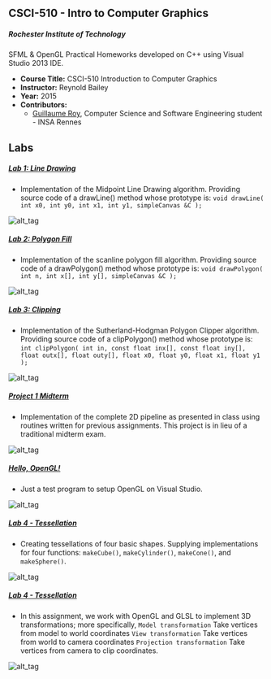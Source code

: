 CSCI-510 - Intro to Computer Graphics
--------

##### Rochester Institute of Technology
SFML & OpenGL Practical Homeworks developed on C++ using Visual Studio 2013 IDE.

* **Course Title:** CSCI-510 Introduction to Computer Graphics
* **Instructor:** Reynold Bailey
* **Year:** 2015
* **Contributors:**
  * <a href="https://github.com/guroy">Guillaume Roy</a>, Computer Science and Software Engineering student - INSA Rennes

Labs
----
##### <a href="https://github.com/guroy/CSCI-510/tree/master/Lab%201%20-%20Line%20Drawing">Lab 1: Line Drawing</a>
* Implementation of the Midpoint Line Drawing algorithm. Providing source code of a drawLine() method whose prototype is:
```void drawLine( int x0, int y0, int x1, int y1, simpleCanvas &C );```

![alt_tag](http://nodim.fr/host/course/cg/lab1.png)

##### <a href="https://github.com/guroy/CSCI-510/tree/master/Lab%202%20-%20Polygon%20Fill">Lab 2: Polygon Fill</a>
* Implementation of the scanline polygon fill algorithm. Providing source code of a drawPolygon() method whose prototype is:
```void drawPolygon( int n, int x[], int y[], simpleCanvas &C );```

![alt_tag](http://nodim.fr/host/course/cg/lab2.png)

##### <a href="https://github.com/guroy/CSCI-510/tree/master/Lab%203%20-%20Clipping">Lab 3: Clipping</a>
* Implementation of the Sutherland-Hodgman Polygon Clipper algorithm. Providing source code of a clipPolygon() method whose prototype is:
```int clipPolygon( int in, const float inx[], const float iny[], float outx[], float outy[], float x0, float y0, float x1, float y1 );```

![alt_tag](http://nodim.fr/host/course/cg/lab3.png)

##### <a href="https://github.com/guroy/CSCI-510/tree/master/Project%201%20Midterm">Project 1 Midterm</a>
* Implementation of the complete 2D pipeline as presented in class using routines written for previous assignments. This project is in lieu of a traditional midterm exam. 

![alt_tag](http://nodim.fr/host/course/cg/midterm.gif)

##### <a href="https://github.com/guroy/CSCI-510/tree/master/Hello,%20OpenGL!">Hello, OpenGL!</a>
* Just a test program to setup OpenGL on Visual Studio. 

![alt_tag](http://nodim.fr/host/course/cg/hello.png)

##### <a href="https://github.com/guroy/CSCI-510/tree/master/Lab%204%20-%20Tesselation">Lab 4 - Tessellation</a>
*  Creating tessellations of four basic shapes. Supplying implementations for four functions: ```makeCube()```, ```makeCylinder()```, ```makeCone()```, and ```makeSphere()```. 

![alt_tag](http://nodim.fr/host/course/cg/lab4.gif)

##### <a href="https://github.com/guroy/CSCI-510/tree/master/Lab%204%20-%20Tesselation">Lab 4 - Tessellation</a>
*  In this assignment, we work with OpenGL and GLSL to implement 3D transformations; more specifically, ```Model transformation``` Take vertices from model to world coordinates ```View transformation``` Take vertices from world to camera coordinates ```Projection transformation``` Take vertices from camera to clip coordinates.

![alt_tag](http://nodim.fr/host/course/cg/lab5.gif)
